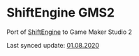 # ShiftEngine GMS2
 Port of [ShiftEngine](https://github.com/Remag/ShiftEngine) to Game Maker Studio 2

Last synced update: [01.08.2020](hhttps://github.com/Remag/ShiftEngine/commit/270ef86075158f71b2405ad5991e608dd3ddc2af)
